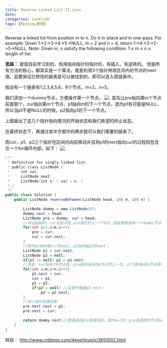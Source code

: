 ```yaml
---
title: Reverse Linked List II.java
date: 
categories: LeetCode
tags: [Medium,重做]
---
```

Reverse a linked list from position m to n. Do it in-place and in one-pass.
For example:
Given 1->2->3->4->5->NULL, m = 2 and n = 4,
return 1->4->3->2->5->NULL.
Note:
Given m, n satisfy the following condition:
1 ≤ m ≤ n ≤ length of list.
<!-- more -->
**思路：**
就我目前学习到的，有用指向指针的指针的，有插入，有逆转的。
但是所有方法的核心，都其实是一个算法，就是利用3个指针修改区间内的节点的next值，且要保证已修改的链表是可以被找到的，即可以连入原链表中。

假设有一个链表有1,2,3,4,5,6，6个节点。m=2，n=5。

我们添加一个dummy节点，方便操作第一个节点。
![.](http://images.cnitblog.com/i/546654/201404/072244468407048.jpg)
首先让pre指向第m个节点前面那个，cur指向第m个节点，p1指向m的下一个节点，因为p1有可能是NULL，所以当p1不是NULL的时候，p2指向p1的下一个节点。

上图画出了这几个指针指向情况的开始状态和我们希望的终止状态。

在最终状态下，再通过其中方框中的两步就可以我们需要的链表了。

而cur，p1，p2三个指针在区间内向前移动并且将p1的next指向cur的过程则包含在一个for循环内部。如下：
![.](http://images.cnitblog.com/i/546654/201404/072249466684683.jpg)
``` java
/**
 * Definition for singly-linked list.
 * public class ListNode {
 *     int val;
 *     ListNode next;
 *     ListNode(int x) { val = x; }
 * }
 */
public class Solution {
    public ListNode reverseBetween(ListNode head, int m, int n) {
        
		ListNode dummy = new ListNode(0);
		dummy.next = head;
		ListNode pre = dummy, cur = head;
		//保证起始时，cur在起点处,pre是它的上一个节点，因此需要虚构一个dummy节点；
		for(int i=1;i<m;i++){
			pre = cur;
			cur = cur.next;
		}
		//制作p1始终是cur的next，p2始终是p1的next；
		ListNode p1 = cur.next;
		ListNode p2 = null;
		if(p1 != null) p2 = p1.next;
		//至此，cur指到了m节点处，pre始终保持在m节点的上一位，以下是对m到n节点转向；
		for(int i=m;i<n;i++){
			p1.next = cur;
			cur = p1;
			p1 = p2;
			if(p2!= null) //这里不能是p2.next！
			    p2 = p2.next;
		}
		//将三部分连接起来
		pre.next.next = p1;
		pre.next = cur;
		
		return dummy.next;//直接返回pre是错误的，因为m=1时，pre在虚构的节点dummy处！
    }
}
``` 
转自：
http://www.cnblogs.com/4everlove/p/3651002.html

